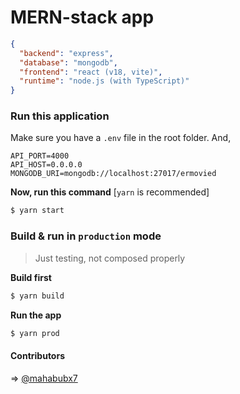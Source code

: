 # MERN-stack app

```json
{
  "backend": "express",
  "database": "mongodb",
  "frontend": "react (v18, vite)",
  "runtime": "node.js (with TypeScript)"
}
```

### Run this application

Make sure you have a `.env` file in the root folder. And,

```env
API_PORT=4000
API_HOST=0.0.0.0
MONGODB_URI=mongodb://localhost:27017/ermovied
```

**Now, run this command** [`yarn` is recommended]

```bash
$ yarn start
```

### Build & run in `production` mode

> Just testing, not composed properly

**Build first**

```bash
$ yarn build
```

**Run the app**

```bash
$ yarn prod
```

#### Contributors

=> [@mahabubx7](https://github.com/mahabubx7)
